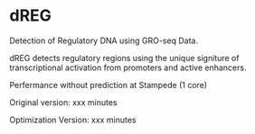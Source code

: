 dREG
===============

Detection of Regulatory DNA using GRO-seq Data.


dREG detects regulatory regions using the unique signiture of transcriptional activation from promoters and active enhancers.

Perfermance without prediction at Stampede (1 core)

Original version: xxx minutes 

Optimization Version: xxx minutes

